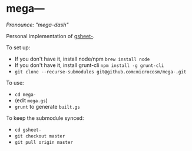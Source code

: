 mega—
=====
_Pronounce: "mega-dash"_

Personal implementation of [gsheet-](https://github.com/microcosm/gsheet-).

To set up:
- If you don't have it, install node/npm `brew install node`
- If you don't have it, install grunt-cli `npm install -g grunt-cli`
- `git clone --recurse-submodules git@github.com:microcosm/mega-.git`

To use:
- `cd mega-`
- (edit `mega.gs`)
- `grunt` to generate `built.gs`

To keep the submodule synced:
- `cd gsheet-`
- `git checkout master`
- `git pull origin master`
